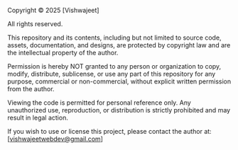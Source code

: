 Copyright © 2025 [Vishwajeet]

All rights reserved.

This repository and its contents, including but not limited to source code, assets, documentation, and designs, are protected by copyright law and are the intellectual property of the author.

Permission is hereby NOT granted to any person or organization to copy, modify, distribute, sublicense, or use any part of this repository for any purpose, commercial or non-commercial, without explicit written permission from the author.

Viewing the code is permitted for personal reference only. Any unauthorized use, reproduction, or distribution is strictly prohibited and may result in legal action.

If you wish to use or license this project, please contact the author at: [vishwajeetwebdev@gmail.com]

